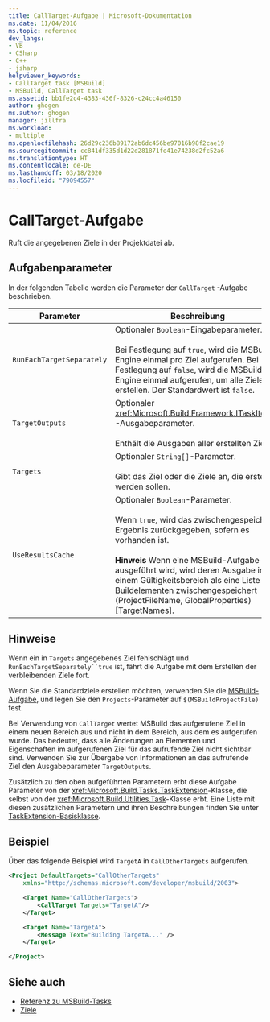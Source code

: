```yaml
---
title: CallTarget-Aufgabe | Microsoft-Dokumentation
ms.date: 11/04/2016
ms.topic: reference
dev_langs:
- VB
- CSharp
- C++
- jsharp
helpviewer_keywords:
- CallTarget task [MSBuild]
- MSBuild, CallTarget task
ms.assetid: bb1fe2c4-4383-436f-8326-c24cc4a46150
author: ghogen
ms.author: ghogen
manager: jillfra
ms.workload:
- multiple
ms.openlocfilehash: 26d29c236b89172ab6dc456be97016b98f2cae19
ms.sourcegitcommit: cc841df335d1d22d281871fe41e74238d2fc52a6
ms.translationtype: HT
ms.contentlocale: de-DE
ms.lasthandoff: 03/18/2020
ms.locfileid: "79094557"
---
```

# <a name="calltarget-task"></a>CallTarget-Aufgabe

Ruft die angegebenen Ziele in der Projektdatei ab.

## <a name="task-parameters"></a>Aufgabenparameter

 In der folgenden Tabelle werden die Parameter der `CallTarget` -Aufgabe beschrieben.

| Parameter | Beschreibung |
|---------------------------| - |
| `RunEachTargetSeparately` | Optionaler `Boolean`-Eingabeparameter.<br /><br /> Bei Festlegung auf `true`, wird die MSBuild-Engine einmal pro Ziel aufgerufen. Bei Festlegung auf `false`, wird die MSBuild-Engine einmal aufgerufen, um alle Ziele zu erstellen. Der Standardwert ist `false`. |
| `TargetOutputs` | Optionaler <xref:Microsoft.Build.Framework.ITaskItem>`[]` -Ausgabeparameter.<br /><br /> Enthält die Ausgaben aller erstellten Ziele. |
| `Targets` | Optionaler `String[]`-Parameter.<br /><br /> Gibt das Ziel oder die Ziele an, die erstellt werden sollen. |
| `UseResultsCache` | Optionaler `Boolean`-Parameter.<br /><br /> Wenn `true`, wird das zwischengespeicherte Ergebnis zurückgegeben, sofern es vorhanden ist.<br /><br /> **Hinweis** Wenn eine MSBuild-Aufgabe ausgeführt wird, wird deren Ausgabe in einem Gültigkeitsbereich als eine Liste von Buildelementen zwischengespeichert (ProjectFileName, GlobalProperties)[TargetNames]. |

## <a name="remarks"></a>Hinweise

 Wenn ein in `Targets` angegebenes Ziel fehlschlägt und `RunEachTargetSeparately``true` ist, fährt die Aufgabe mit dem Erstellen der verbleibenden Ziele fort.

 Wenn Sie die Standardziele erstellen möchten, verwenden Sie die [MSBuild-Aufgabe](../msbuild/msbuild-task.md), und legen Sie den `Projects`-Parameter auf `$(MSBuildProjectFile)` fest.

Bei Verwendung von `CallTarget` wertet MSBuild das aufgerufene Ziel in einem neuen Bereich aus und nicht in dem Bereich, aus dem es aufgerufen wurde. Das bedeutet, dass alle Änderungen an Elementen und Eigenschaften im aufgerufenen Ziel für das aufrufende Ziel nicht sichtbar sind.  Verwenden Sie zur Übergabe von Informationen an das aufrufende Ziel den Ausgabeparameter `TargetOutputs`.

 Zusätzlich zu den oben aufgeführten Parametern erbt diese Aufgabe Parameter von der <xref:Microsoft.Build.Tasks.TaskExtension>-Klasse, die selbst von der <xref:Microsoft.Build.Utilities.Task>-Klasse erbt. Eine Liste mit diesen zusätzlichen Parametern und ihren Beschreibungen finden Sie unter [TaskExtension-Basisklasse](../msbuild/taskextension-base-class.md).

## <a name="example"></a>Beispiel

 Über das folgende Beispiel wird `TargetA` in `CallOtherTargets` aufgerufen.

```xml
<Project DefaultTargets="CallOtherTargets"
    xmlns="http://schemas.microsoft.com/developer/msbuild/2003">

    <Target Name="CallOtherTargets">
        <CallTarget Targets="TargetA"/>
    </Target>

    <Target Name="TargetA">
        <Message Text="Building TargetA..." />
    </Target>

</Project>
```

## <a name="see-also"></a>Siehe auch

- [Referenz zu MSBuild-Tasks](../msbuild/msbuild-task-reference.md)
- [Ziele](../msbuild/msbuild-targets.md)
